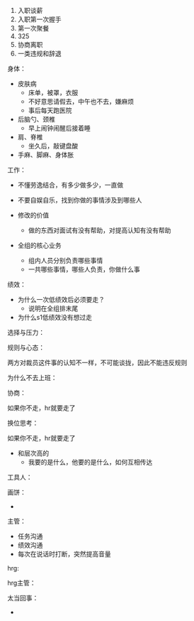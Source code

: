 1. 入职谈薪
2. 入职第一次握手
3. 第一次聚餐
4. 325
5. 协商离职
6. 一类违规和辞退



身体：

* 皮肤病
  * 床单，被罩，衣服
  * 不好意思请假去，中午也不去，嫌麻烦
  * 事后每天跑医院
* 后脑勺、颈椎
  * 早上闹钟闹醒后接着睡
* 肩、脊椎
  * 坐久后，敲键盘酸
* 手麻、脚麻、身体胀

工作：

* 不懂劳逸结合，有多少做多少，一直做
* 不要自娱自乐，找到你做的事情涉及到哪些人
* 修改的价值
  * 做的东西对面试有没有帮助，对提高认知有没有帮助


* 全组的核心业务
  * 组内人员分别负责哪些事情
  * 一共哪些事情，哪些人负责，你做什么事

绩效：

* 为什么一次低绩效后必须要走？
  * 说明在全组排末尾
* 为什么s1低绩效没有想过走

选择与压力：



规则与心态：

两方对裁员这件事的认知不一样，不可能谈拢，因此不能违反规则

为什么不去上班：



协商：

如果你不走，hr就要走了



换位思考：

如果你不走，hr就要走了

* 和层次高的
  * 我要的是什么，他要的是什么，如何互相传达



工具人：



画饼：

* 

主管：

* 任务沟通
* 绩效沟通
* 每次在说话时打断，突然提高音量

hrg:



hrg主管：



太当回事：

* 







